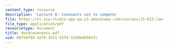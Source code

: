 ```yaml
---
content_type: resource
description: 'Lecture 8: Covenants not to compete'
file: https://ol-ocw-studio-app-qa.s3.amazonaws.com/courses/15-615-law-for-the-entrepreneur-and-manager-spring-2003/80754f0d42701b3155f41520bd4501fc_doc9covenants.pdf
file_type: application/pdf
resourcetype: Document
title: doc9covenants.pdf
uid: 80754f0d-4270-1b31-55f4-1520bd4501fc
---
```

